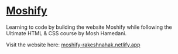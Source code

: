 # [Moshify](https://moshify-rakeshnahak.netlify.app/)
Learning to code by building the website Moshify while following the Ultimate HTML &amp; CSS course by Mosh Hamedani.

Visit the website here: [moshify-rakeshnahak.netlify.app](https://moshify-rakeshnahak.netlify.app/)
